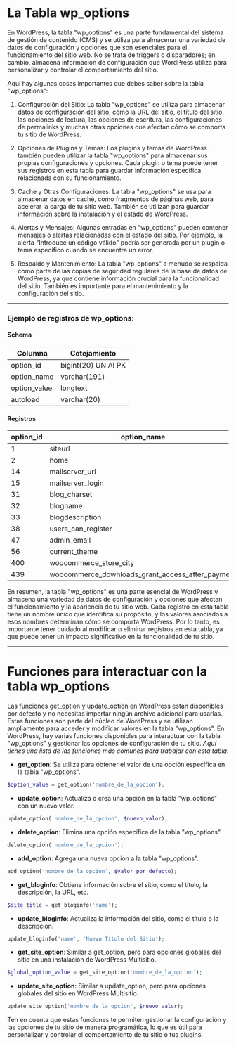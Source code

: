 # La Tabla wp_options
En WordPress, la tabla "wp_options" es una parte fundamental del sistema de gestión de contenido (CMS) y se utiliza para almacenar una variedad de datos de configuración y opciones que son esenciales para el funcionamiento del sitio web. No se trata de triggers o disparadores; en cambio, almacena información de configuración que WordPress utiliza para personalizar y controlar el comportamiento del sitio.

Aquí hay algunas cosas importantes que debes saber sobre la tabla "wp_options":

1. Configuración del Sitio: La tabla "wp_options" se utiliza para almacenar datos de configuración del sitio, como la URL del sitio, el título del sitio, las opciones de lectura, las opciones de escritura, las configuraciones de permalinks y muchas otras opciones que afectan cómo se comporta tu sitio de WordPress.

2. Opciones de Plugins y Temas: Los plugins y temas de WordPress también pueden utilizar la tabla "wp_options" para almacenar sus propias configuraciones y opciones. Cada plugin o tema puede tener sus registros en esta tabla para guardar información específica relacionada con su funcionamiento.

3. Cache y Otras Configuraciones: La tabla "wp_options" se usa para almacenar datos en caché, como fragmentos de páginas web, para acelerar la carga de tu sitio web. También se utilizan para guardar información sobre la instalación y el estado de WordPress.

4. Alertas y Mensajes: Algunas entradas en "wp_options" pueden contener mensajes o alertas relacionadas con el estado del sitio. Por ejemplo, la alerta "Introduce un código válido" podría ser generada por un plugin o tema específico cuando se encuentra un error.

5. Respaldo y Mantenimiento: La tabla "wp_options" a menudo se respalda como parte de las copias de seguridad regulares de la base de datos de WordPress, ya que contiene información crucial para la funcionalidad del sitio. También es importante para el mantenimiento y la configuración del sitio.
---
### Ejemplo de registros de wp_options:

#### Schema
| Columna | Cotejamiento |
| --- | --- |
| option_id | bigint(20) UN AI PK| 
| option_name | varchar(191) |
| option_value | longtext |
| autoload | varchar(20) |

#### Registros
| option_id | option_name | option_value | autoload |
| --- | --- | --- | --- |
| 1 | siteurl | http://localhost/ubicua | yes |
| 2 | home | http://localhost/ubicua | yes |
| 14 | mailserver_url | mail.example.com | yes |
| 15 | mailserver_login | login.example.com | yes |
| 31 | blog_charset | UTF-8 | yes |
| 32 | blogname | Ubicua | yes |
| 33 | blogdescription | | yes |
| 38 | users_can_register | 1 | yes |
| 47 | admin_email | info@localhost | yes |
| 56 | current_theme | Zakra | yes |
| 400 | woocommerce_store_city | Santo Domingo | yes |
| 439 | woocommerce_downloads_grant_access_after_payment | yes | yes |



En resumen, la tabla "wp_options" es una parte esencial de WordPress y almacena una variedad de datos de configuración y opciones que afectan el funcionamiento y la apariencia de tu sitio web. Cada registro en esta tabla tiene un nombre único que identifica su propósito, y los valores asociados a esos nombres determinan cómo se comporta WordPress. Por lo tanto, es importante tener cuidado al modificar o eliminar registros en esta tabla, ya que puede tener un impacto significativo en la funcionalidad de tu sitio.

---
# Funciones para interactuar con la tabla wp_options

Las funciones get_option y update_option en WordPress están disponibles por defecto y no necesitas importar ningún archivo adicional para usarlas. Estas funciones son parte del núcleo de WordPress y se utilizan ampliamente para acceder y modificar valores en la tabla "wp_options".
En WordPress, hay varias funciones disponibles para interactuar con la tabla "wp_options" y gestionar las opciones de configuración de tu sitio. *Aquí tienes una lista de las funciones más comunes para trabajar con esta tabla*:

+ **get_option**: Se utiliza para obtener el valor de una opción específica en la tabla "wp_options".
``` php
$option_value = get_option('nombre_de_la_opcion');
```
+ **update_option**: Actualiza o crea una opción en la tabla "wp_options" con un nuevo valor.
``` php
update_option('nombre_de_la_opcion', $nuevo_valor);
```
+ **delete_option**: Elimina una opción específica de la tabla "wp_options".
``` php
delete_option('nombre_de_la_opcion');
```
+ **add_option**: Agrega una nueva opción a la tabla "wp_options".
``` php
add_option('nombre_de_la_opcion', $valor_por_defecto);
```
+ **get_bloginfo**: Obtiene información sobre el sitio, como el título, la descripción, la URL, etc.
``` php
$site_title = get_bloginfo('name');
```
+ **update_bloginfo**: Actualiza la información del sitio, como el título o la descripción.
``` php
update_bloginfo('name', 'Nuevo Título del Sitio');
```
+ **get_site_option**: Similar a get_option, pero para opciones globales del sitio en una instalación de WordPress Multisitio.
``` php
$global_option_value = get_site_option('nombre_de_la_opcion');
```
+ **update_site_option**: Similar a update_option, pero para opciones globales del sitio en WordPress Multisitio.
``` php
update_site_option('nombre_de_la_opcion', $nuevo_valor);
```

Ten en cuenta que estas funciones te permiten gestionar la configuración y las opciones de tu sitio de manera programática, lo que es útil para personalizar y controlar el comportamiento de tu sitio o tus plugins.
